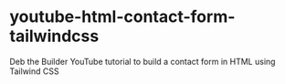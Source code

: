 # youtube-html-contact-form-tailwindcss
Deb the Builder YouTube tutorial to build a contact form in HTML using Tailwind CSS
